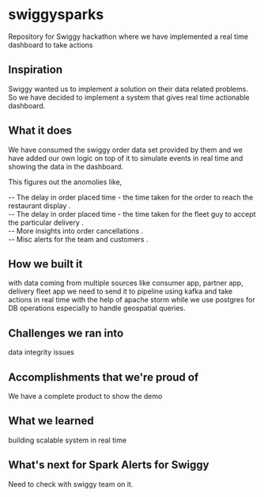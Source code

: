 # swiggysparks
Repository for Swiggy hackathon where we have implemented a real time dashboard to take actions

## Inspiration
Swiggy wanted us to implement a solution on their data related problems. So we have decided to implement a system that gives real time actionable dashboard. 

## What it does
We have consumed the swiggy order data set provided by them and we have added our own logic on top of it to simulate events in real time and showing the data in the dashboard. 

This figures out the anomolies like,

-- The delay in order placed time - the time taken for the order to reach the restaurant display . <br />
-- The delay in order placed time - the time taken for the fleet guy to accept the particular delivery . <br />
-- More insights into order cancellations . <br />
-- Misc alerts for the team and customers . <br />

## How we built it
with data coming from multiple sources like consumer app, partner app, delivery fleet app we need to send it to pipeline using kafka and take actions in real time with the help of apache storm while we use postgres for DB operations especially to handle geospatial queries. 

## Challenges we ran into
data integrity issues

## Accomplishments that we're proud of
We have a complete product to show the demo

## What we learned
building scalable system in real time

## What's next for Spark Alerts for Swiggy
Need to check with swiggy team on it.

